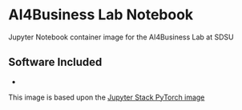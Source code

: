 # AI4Business Lab Notebook
Jupyter Notebook container image for the AI4Business Lab at SDSU

## Software Included
- 

This image is based upon the [Jupyter Stack PyTorch image](https://github.com/jupyter/docker-stacks/tree/main/images/pytorch-notebook)